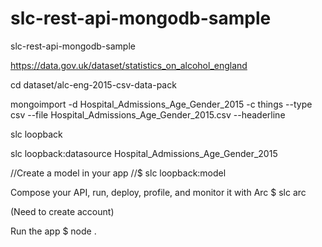 # slc-rest-api-mongodb-sample
slc-rest-api-mongodb-sample


https://data.gov.uk/dataset/statistics_on_alcohol_england

cd dataset/alc-eng-2015-csv-data-pack

mongoimport -d Hospital_Admissions_Age_Gender_2015 -c things --type csv --file Hospital_Admissions_Age_Gender_2015.csv --headerline

slc loopback

slc loopback:datasource Hospital_Admissions_Age_Gender_2015

//Create a model in your app
   //$ slc loopback:model

 Compose your API, run, deploy, profile, and monitor it with Arc
   $ slc arc

(Need to create account)

 Run the app
   $ node .
